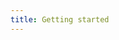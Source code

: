 ```yaml
---
title: Getting started
---
```


<script setup>
    import IndexContent from "./installation.md"
</script>

<IndexContent />
